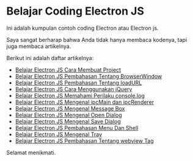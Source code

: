 # Belajar Coding Electron JS

Ini adalah kumpulan contoh coding Electron atau Electron js.

Saya sangat berharap bahwa Anda tidak hanya membaca kodenya, tapi juga membaca artikelnya.

Berikut ini adalah daftar artikelnya:

-   [Belajar Electron JS Cara Membuat Project](https://github.com/rakifsul/belajar_coding_electron_js/blob/main/Belajar-Electron-JS-Cara-Membuat-Project.md)
-   [Belajar Electron JS Pembahasan Tentang BrowserWindow](https://github.com/rakifsul/belajar_coding_electron_js/blob/main/Belajar-Electron-JS-Pembahasan-Tentang-BrowserWindow.md)
-   [Belajar Electron JS Pembahasan Tentang loadURL](https://github.com/rakifsul/belajar_coding_electron_js/blob/main/Belajar-Electron-JS-Pembahasan-Tentang-loadURL.md)
-   [Belajar Electron JS Cara Menggunakan jQuery](<javascript:void(0);>)
-   [Belajar Electron JS Memahami Perilaku console.log](<javascript:void(0);>)
-   [Belajar Electron JS Mengenal ipcMain dan ipcRenderer](<javascript:void(0);>)
-   [Belajar Electron JS Mengenal Message Box](<javascript:void(0);>)
-   [Belajar Electron JS Mengenal Open Dialog](<javascript:void(0);>)
-   [Belajar Electron JS Mengenal Save Dialog](<javascript:void(0);>)
-   [Belajar Electron JS Pembahasan Menu Dan Shell](<javascript:void(0);>)
-   [Belajar Electron JS Mengenal Tray](<javascript:void(0);>)
-   [Belajar Electron JS Pembahasan Tentang webview Tag](<javascript:void(0);>)

Selamat menikmati.
